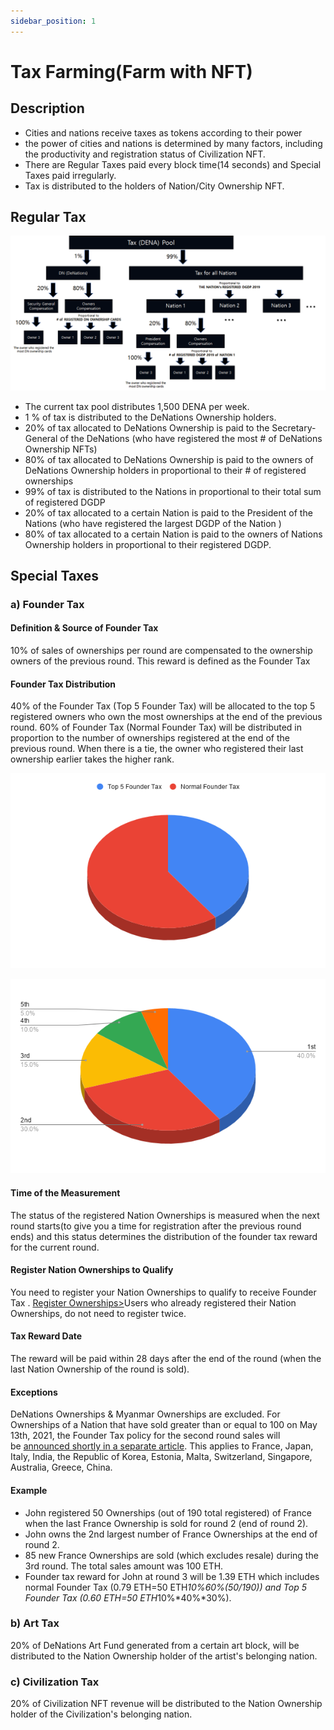 ```yaml
---
sidebar_position: 1
---
```


# Tax Farming(Farm with NFT)

## Description

- Cities and nations receive taxes as tokens according to their power
- the power of cities and nations is determined by many factors, including the productivity and registration status of Civilization NFT.
- There are Regular Taxes paid every block time(14 seconds) and Special Taxes paid irregularly.
- Tax is distributed to the holders of Nation/City Ownership NFT.

## Regular Tax

![Untitled](./assets/tax-farming/image.png)

- The current tax pool distributes 1,500 DENA per week.
- 1 % of tax is distributed to the DeNations Ownership holders.
- 20% of tax allocated to DeNations Ownership is paid to the Secretary-General of the DeNations (who have registered the most # of DeNations Ownership NFTs)
- 80% of tax allocated to DeNations Ownership is paid to the owners of DeNations Ownership holders in proportional to their # of registered ownerships
- 99% of tax is distributed to the Nations in proportional to their total sum of registered DGDP
- 20% of tax allocated to a certain Nation is paid to the President of the Nations (who have registered the largest DGDP of the Nation )
- 80% of tax allocated to a certain Nation is paid to the owners of Nations Ownership holders in proportional to their registered DGDP.

## Special Taxes

### a) Founder Tax

#### Definition & Source of Founder Tax

10% of sales of ownerships per round are compensated to the ownership owners of the previous round. This reward is defined as the Founder Tax

#### Founder Tax Distribution

40% of the Founder Tax (Top 5 Founder Tax) will be allocated to the top 5 registered owners who own the most ownerships at the end of the previous round. 60% of Founder Tax (Normal Founder Tax) will be distributed in proportion to the number of ownerships registered at the end of the previous round. When there is a tie, the owner who registered their last ownership earlier takes the higher rank.

![Untitled](./assets/tax-farming/image-1.png)

![Untitled](./assets/tax-farming/image-2.png)

#### Time of the Measurement

The status of the registered Nation Ownerships is measured when the next round starts(to give you a time for registration after the previous round ends) and this status determines the distribution of the founder tax reward for the current round.

#### Register Nation Ownerships to Qualify

You need to register your Nation Ownerships to qualify to receive Founder Tax . [Register Ownerships>](https://denations.typeform.com/to/oksODtaP)Users who already registered their Nation Ownerships, do not need to register twice.

#### Tax Reward Date

The reward will be paid within 28 days after the end of the round (when the last Nation Ownership of the round is sold).

#### Exceptions

DeNations Ownerships & Myanmar Ownerships are excluded. For Ownerships of a Nation that have sold greater than or equal to 100 on May 13th, 2021, the Founder Tax policy for the second round sales will be [announced shortly in a separate article](https://smatoos.medium.com/founder-tax-exception-case-for-2nd-round-59b26fc943f3). This applies to France, Japan, Italy, India, the Republic of Korea, Estonia, Malta, Switzerland, Singapore, Australia, Greece, China.

#### Example

- John registered 50 Ownerships (out of 190 total registered) of France when the last France Ownership is sold for round 2 (end of round 2).
- John owns the 2nd largest number of France Ownerships at the end of round 2.
- 85 new France Ownerships are sold (which excludes resale) during the 3rd round. The total sales amount was 100 ETH.
- Founder tax reward for John at round 3 will be 1.39 ETH which includes normal Founder Tax (0.79 ETH=50 ETH*10%*60%*(50/190)) and Top 5 Founder Tax (0.60 ETH=50 ETH*10%*40%*30%).

### b) Art Tax

20% of DeNations Art Fund generated from a certain art block, will be distributed to the Nation Ownership holder of the artist's belonging nation.  

### c) Civilization Tax

20% of Civilization NFT revenue will be distributed to the Nation Ownership holder of the Civilization's belonging nation.